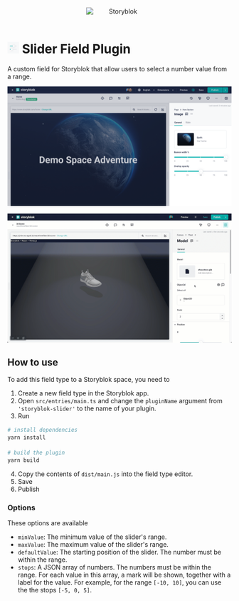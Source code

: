 <p style="text-align: center">
  <a href="https://www.storyblok.com/" rel="noopener">
 <img width=150px src="https://a.storyblok.com/f/51376/3856x824/fea44d52a9/colored-full.png" alt="Storyblok" style="display:inline-block;margin:20px;"></a>
</p>

<h1>
<img src="assets/icon.svg" height="26px">
Slider Field Plugin
</h1>

A custom field for Storyblok that allow users to select a number value from a range.

![demo.gif](assets/screenshot.png)

![demo.gif](docs/demo.gif)

## How to use

To add this field type to a Storyblok space, you need to

1. Create a new field type in the Storyblok app.
2. Open `src/entries/main.ts` and change the `pluginName` argument from `'storyblok-slider'` to the name of your plugin.
3. Run

```bash
# install dependencies
yarn install

# build the plugin
yarn build
```

4. Copy the contents of `dist/main.js` into the field type editor.
5. Save
6. Publish

### Options

These options are available

* `minValue`: The minimum value of the slider's range.
* `maxValue`: The maximum value of the slider's range.
* `defaultValue`: The starting position of the slider. The number must be within the range.
* `stops`: A JSON array of numbers. The numbers must be within the range. For each value in this array, a mark will be shown, together with a label for the value. For example, for the range `[-10, 10]`, you can use the the stops `[-5, 0, 5]`.